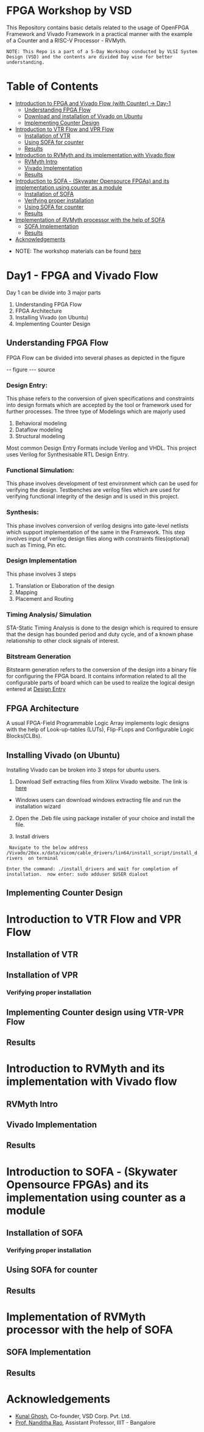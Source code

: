 # FPGA Workshop by VSD

This Repository contains basic details related to the usage of OpenFPGA Framework and Vivado Framework in a practical manner with the example of a Counter and a RISC-V Processor - RVMyth.

`NOTE: This Repo is a part of a 5-Day Workshop conducted by VLSI System Design (VSD) and the contents are divided Day wise for better understanding.`

# Table of Contents
- [Introduction to FPGA and Vivado Flow (with Counter) -> Day-1](#day1---fpga-and-vivado-flow)
	- [Understanding FPGA Flow](#understanding-fpga-flow)
	- [Download and installation of Vivado on Ubuntu](#)
	- [Implementing Counter Design](#)
- [Introduction to VTR Flow and VPR Flow](#)
	- [Installation of VTR](#)
	- [Using SOFA for counter](#)
	- [Results](#)
- [Introduction to RVMyth and its implementation with Vivado flow](#)
	- [RVMyth Intro]()
	- [Vivado Implementation]()
	- [Results]()
- [Introduction to SOFA - (Skywater Opensource FPGAs) and its implementation using counter as a module](#Day4)
	- [Installation of SOFA](#)
	- [Verifying proper installation](#)
	- [Using SOFA for counter](#)
	- [Results](#)
- [Implementation of RVMyth processor with the help of SOFA](#Day5)
	- [SOFA Implementation]()
	- [Results]()
- [Acknowledgements](#Acknowledgements)

* NOTE: The workshop materials can be found [here](https://github.com/nandithaec/fpga_workshop_collaterals)

# Day1 - FPGA and Vivado Flow
Day 1 can be divide into 3 major parts
 1. Understanding FPGA Flow
 2. FPGA Architecture
 3. Installing Vivado (on Ubuntu)
 4. Implementing Counter Design
 
## Understanding FPGA Flow
FPGA Flow can be divided into several phases as depicted in the figure

-- figure
--- source

### Design Entry:
This phase refers to the conversion of given specifications and constraints into design formats which are accepted by the tool or framework used for further processes. The three type of Modelings which are majorly used 
 1. Behavioral modeling
 2. Dataflow modeling
 3. Structural modeling

Most common Design Entry Formats include Verilog and VHDL. This project uses Verilog for Synthesisable RTL Design Entry.
	
### Functional Simulation:
This phase involves development of test environment which can be used for verifying the design.
Testbenches are verilog files which are used for verifying functional integrity of the design and is used in this project.

### Synthesis:
This phase involves conversion of verilog designs into gate-level netlists which support implementation of the same in the Framework. This step involves input of verilog design files along with constraints files(optional) such as Timing, Pin etc.

### Design Implementation
This phase involves 3 steps
 1. Translation or Elaboration of the design
 2. Mapping
 3. Placement and Routing
 
### Timing Analysis/ Simulation
STA-Static Timing Analysis is done to the design which is required to ensure that the design has bounded period and duty cycle, and of a known phase relationship to other clock signals of interest.                         


### Bitstream Generation
Bitstearm generation refers to the conversion of the design into a binary file for configuring the FPGA board. It contains information related to all the configurable parts of board which can be used to realize the logical design entered at [Design Entry](#design-entry)


## FPGA Architecture
A usual FPGA-Field Programmable Logic Array implements logic designs with the help of Look-up-tables (LUTs), Flip-FLops and Configurable Logic Blocks(CLBs).

## Installing Vivado (on Ubuntu)

Installing Vivado can be broken into 3 steps for ubuntu users.

1. Download Self extracting files from Xilinx Vivado website.
The link is [here](https://www.xilinx.com/support/download.html)
* Windows users can download windows extracting file and run the installation wizard

2. Open the .Deb file using package installer of your choice and install the file.

3. Install drivers 
 
` Navigate to the below address /Vivado/20xx.x/data/xicom/cable_drivers/lin64/install_script/install_drivers 
on terminal`

`Enter the command: ./install_drivers and wait for completion of installation. 
now enter: sudo adduser $USER dialout `

## Implementing Counter Design

# Introduction to VTR Flow and VPR Flow
## Installation of VTR
## Installation of VPR

### Verifying proper installation
## Implementing Counter design using VTR-VPR Flow

## Results



# Introduction to RVMyth and its implementation with Vivado flow
## RVMyth Intro
## Vivado Implementation
## Results


# Introduction to SOFA - (Skywater Opensource FPGAs) and its implementation using counter as a module
## Installation of SOFA
### Verifying proper installation
## Using SOFA for counter 
## Results

# Implementation of RVMyth processor with the help of SOFA
## SOFA Implementation
## Results


# Acknowledgements
- [Kunal Ghosh](https://github.com/kunalg123), Co-founder, VSD Corp. Pvt. Ltd.
- [Prof. Nanditha Rao](https://github.com/nandithaec), Assistant Professor, IIIT - Bangalore
